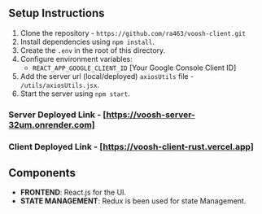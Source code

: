## Setup Instructions

1. Clone the repository - `https://github.com/ra463/voosh-client.git`
2. Install dependencies using `npm install`.
3. Create the `.env` in the root of this directory.
4. Configure environment variables:
   - `REACT_APP_GOOGLE_CLIENT_ID` [Your Google Console Client ID]
5. Add the server url (local/deployed) `axiosUtils` file - `/utils/axiosUtils.jsx`.
6. Start the server using `npm start`.

### Server Deployed Link - [https://voosh-server-32um.onrender.com]

### Client Deployed Link - [https://voosh-client-rust.vercel.app]

## Components

- **FRONTEND**: React.js for the UI.
- **STATE MANAGEMENT**: Redux is been used for state Management.